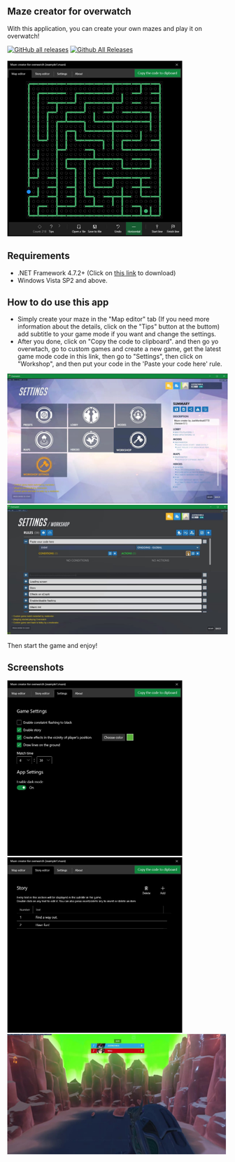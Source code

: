 

## Maze creator for overwatch
With this application, you can create your own mazes and play it on overwatch!

[![GitHub all releases](https://img.shields.io/github/downloads/Arash-san/Maze-creator-for-overwatch/total?style=for-the-badge)](https://github.com/Arash-san/Maze-creator-for-overwatch/releases)
[![Github All Releases](https://img.shields.io/badge/Overwatch%20code-5HY5V-blue?style=for-the-badge)](https://github.com/Arash-san/Maze-creator-for-overwatch)
</br></br>
<img src="https://raw.githubusercontent.com/Arash-san/Maze-creator-for-overwatch/master/docs/maze1.jpg" alt="alt text" width="400">

## Requirements

 - .NET Framework 4.7.2+ (Click on [this link](https://dotnet.microsoft.com/download/dotnet-framework/net472) to download)
 - Windows Vista SP2 and above.

## How to do use this app

 - Simply create your maze in the "Map editor" tab (If you need more
   information about the details, click on the "Tips" button at the
   buttom) add subtitle to your game mode if you want and change the
   settings.
 - After you done, click on "Copy the code to clipboard". and then go yo
   overwtach, go to custom games and create a new game, get the latest
   game mode code in this link, then go to "Settings", then click on
   "Workshop", and then put your code in the 'Paste your code here'
   rule.

<img src="https://raw.githubusercontent.com/Arash-san/Maze-creator-for-overwatch/master/docs/tip2.jpg" alt="alt text" width="600">

<img src="https://raw.githubusercontent.com/Arash-san/Maze-creator-for-overwatch/master/docs/tip3.jpg" alt="alt text" width="600">

Then start the game and enjoy!


## Screenshots


<img src="https://raw.githubusercontent.com/Arash-san/Maze-creator-for-overwatch/master/docs/maze2.jpg" alt="alt text" width="400">

<img src="https://raw.githubusercontent.com/Arash-san/Maze-creator-for-overwatch/master/docs/maze3.jpg" alt="alt text" width="400">

<img src="https://raw.githubusercontent.com/Arash-san/Maze-creator-for-overwatch/master/docs/maze4.jpg" alt="alt text" width="500">

